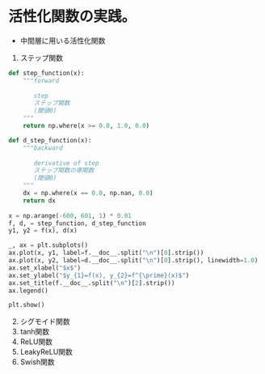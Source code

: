 <script type="text/x-mathjax-config">MathJax.Hub.Config({tex2jax:{inlineMath:[['\$','\$'],['\\(','\\)']],processEscapes:true},CommonHTML: {matchFontHeight:false}});</script>
<script type="text/javascript" async src="https://cdnjs.cloudflare.com/ajax/libs/mathjax/2.7.1/MathJax.js?config=TeX-MML-AM_CHTML"></script>

# 活性化関数の実践。
- 中間層に用いる活性化関数
1. ステップ関数
```python
def step_function(x):
    """forward
       
       step
       ステップ関数
       (閾値0)
    """
    return np.where(x >= 0.0, 1.0, 0.0)

def d_step_function(x):
    """backward
       
       derivative of step
       ステップ関数の導関数
       (閾値0)
    """
    dx = np.where(x == 0.0, np.nan, 0.0)
    return dx
    
x = np.arange(-600, 601, 1) * 0.01
f, d, = step_function, d_step_function
y1, y2 = f(x), d(x)

_, ax = plt.subplots()
ax.plot(x, y1, label=f.__doc__.split("\n")[0].strip())
ax.plot(x, y2, label=d.__doc__.split("\n")[0].strip(), linewidth=1.0)
ax.set_xlabel("$x$")
ax.set_ylabel("$y_{1}=f(x), y_{2}=f^{\prime}(x)$")
ax.set_title(f.__doc__.split("\n")[2].strip())
ax.legend()

plt.show()

```
2. シグモイド関数
3. tanh関数
4. ReLU関数
5. LeakyReLU関数
6. Swish関数